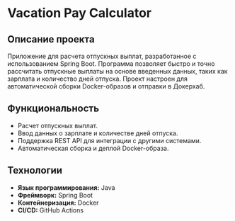 # Vacation Pay Calculator

## Описание проекта
Приложение для расчета отпускных выплат, разработанное с использованием Spring Boot. Программа позволяет быстро и точно рассчитать отпускные выплаты на основе введенных данных, таких как зарплата и количество дней отпуска. Проект настроен для автоматической сборки Docker-образов и отправки в Докерхаб.

## Функциональность
- Расчет отпускных выплат.  
- Ввод данных о зарплате и количестве дней отпуска.  
- Поддержка REST API для интеграции с другими системами.  
- Автоматическая сборка и деплой Docker-образа.  

## Технологии
- **Язык программирования:** Java  
- **Фреймворк:** Spring Boot  
- **Контейнеризация:** Docker  
- **CI/CD:** GitHub Actions  
